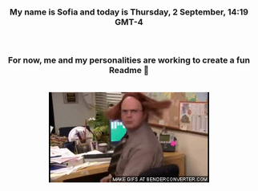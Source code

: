 


<div align="center">
<h3 >My name is Sofia and today is Thursday, 2 September, 14:19 GMT-4</h3><br>
<h3 >For now, me and my personalities are working to create a fun Readme 👋
</h3><br>
<img src='img/dwight.gif' alt='working...'/>
</div>
